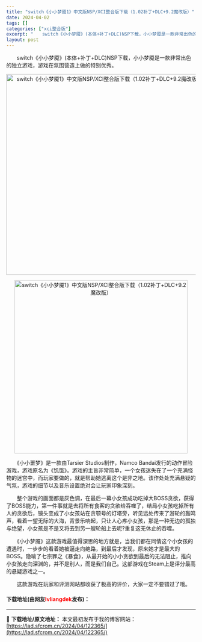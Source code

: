 ```yaml
---
title: "switch《小小梦魇1》中文版NSP/XCI整合版下载（1.02补丁+DLC+9.2魔改版）"
date: 2024-04-02
tags: []
categories: ["xci整合版"]
excerpt: "　　switch《小小梦魇》(本体+补丁+DLC)NSP下载，小小梦魇是一款非常出色的独立游戏，游戏在氛围营造上做的特别优秀。 　　《小小噩梦》是一款由Tarsier Studios制作，Namco Bandai发行的动作冒险游戏，游戏原名为《饥饿》。游戏的主旨非常简单，一个女孩迷失在了一个充满怪物&hellip;"
layout: post
---
```


 <p>　　switch《小小梦魇》(本体+补丁+DLC)NSP下载，小小梦魇是一款非常出色的独立游戏，游戏在氛围营造上做的特别优秀。</p> <p align="center"><img align="" border="0" src="https://lad.sfcrom.cn/wp-content/uploads/2024/04/20240402_660be923e03c4.webp" width="533" alt="switch《小小梦魇1》中文版NSP/XCI整合版下载（1.02补丁+DLC+9.2魔改版）" /></p> <p align="center"><img align="" border="0" src="https://lad.sfcrom.cn/wp-content/uploads/2024/04/20240402_660be9242fce3.webp" width="460" alt="switch《小小梦魇1》中文版NSP/XCI整合版下载（1.02补丁+DLC+9.2魔改版）" /></p> <p>　　《小小噩梦》是一款由Tarsier Studios制作，Namco Bandai发行的动作冒险游戏，游戏原名为《饥饿》。游戏的主旨非常简单，一个女孩迷失在了一个充满怪物的迷宫中，而玩家要做的，就是帮助她逃离这个是非之地。该作处处充满悬疑的气氛，游戏的细节以及音乐设置绝对会让玩家印象深刻。</p> <p>　　整个游戏的画面都是灰色调，在最后一幕小女孩成功吃掉大BOSS贪欲，获得了BOSS能力，第一件事就是去将所有食客的贪欲给吞噬了，结局小女孩吃掉所有人的贪欲后，镜头变成了小女孩站在贪颚号的灯塔旁，听见远处传来了游轮的轰鸣声，看着一望无际的大海，背景乐响起，只让人心疼小女孩，那是一种无边的孤独与绝望，小女孩是不是又将去到另一艘轮船上去呢?重复这无休止的吞噬。</p> <p>　　《小小梦魇》这款游戏最值得深思的地方就是，当我们都在同情这个小女孩的遭遇时，一步步的看着她被逼走向绝路，到最后才发现，原来她才是最大的BOSS。隐喻了七宗罪之《暴食》，从最开始的小小贪欲到最后的无法阻止，推向小女孩走向深渊的，并不是别人，而是我们自己。这部游戏在Steam上是评分最高的悬疑游戏之一。</p> <p>　　这款游戏在玩家和评测网站都收获了极高的评价，大家一定不要错过了哦。</p> <p><h4>下载地址(由网友<font color="red">lvliangdek</font>发布)：</h4></p> 

---
📖 **下载地址/原文地址：** 本文最初发布于我的博客网站：[https://lad.sfcrom.cn/2024/04/122365/](https://lad.sfcrom.cn/2024/04/122365/)
